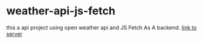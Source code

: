 # weather-api-js-fetch
this a api project using open weather api and JS  Fetch As A backend.
[link to server](https://codex0555.github.io/weather-api-js-fetch/)
